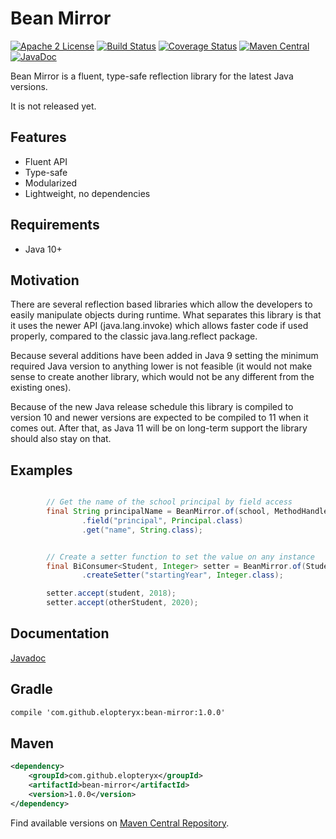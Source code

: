 Bean Mirror
=========

[![Apache 2 License](https://img.shields.io/badge/license-Apache%202-green.svg)](http://www.apache.org/licenses/LICENSE-2.0)
[![Build Status](https://travis-ci.org/Elopteryx/bean-mirror.svg?branch=master)](https://travis-ci.org/Elopteryx/bean-mirror)
[![Coverage Status](https://coveralls.io/repos/github/Elopteryx/bean-mirror/badge.svg?branch=master)](https://coveralls.io/github/Elopteryx/bean-mirror?branch=master)
[![Maven Central](https://maven-badges.herokuapp.com/maven-central/com.github.elopteryx/bean-mirror/badge.svg)](https://maven-badges.herokuapp.com/maven-central/com.github.elopteryx/bean-mirror)
[![JavaDoc](https://img.shields.io/badge/javadoc-n/a-brightgreen.svg)](http://www.javadoc.io/doc/com.github.elopteryx/bean-mirror)

Bean Mirror is a fluent, type-safe reflection library for the latest Java versions.

It is not released yet.

Features
--------
* Fluent API
* Type-safe
* Modularized
* Lightweight, no dependencies

Requirements
--------
* Java 10+

Motivation
--------

There are several reflection based libraries which allow the developers to easily manipulate objects
during runtime. What separates this library is that it uses the newer API (java.lang.invoke) which allows
faster code if used properly, compared to the classic java.lang.reflect package.

Because several additions have been added in Java 9 setting the minimum required Java version to anything
lower is not feasible (it would not make sense to create another library, which would not be any different
from the existing ones).

Because of the new Java release schedule this library is compiled to version 10 and newer versions are
expected to be compiled to 11 when it comes out. After that, as Java 11 will be on long-term support the
library should also stay on that.

Examples
--------

```java

        // Get the name of the school principal by field access
        final String principalName = BeanMirror.of(school, MethodHandles.lookup())
                .field("principal", Principal.class)
                .get("name", String.class);

```

```java

        // Create a setter function to set the value on any instance
        final BiConsumer<Student, Integer> setter = BeanMirror.of(Student.class, MethodHandles.lookup())
                .createSetter("startingYear", Integer.class);

        setter.accept(student, 2018);
        setter.accept(otherStudent, 2020);

```

Documentation
-------------

[Javadoc][1]

Gradle
-----
```xml
compile 'com.github.elopteryx:bean-mirror:1.0.0'
```

Maven
-----
```xml
<dependency>
    <groupId>com.github.elopteryx</groupId>
    <artifactId>bean-mirror</artifactId>
    <version>1.0.0</version>
</dependency>
```

Find available versions on [Maven Central Repository](http://search.maven.org/#search%7Cga%7C1%7Cg%3A%22com.github.elopteryx%22%20AND%20a%3A%22bean-mirror%22).

[1]: http://www.javadoc.io/doc/com.github.elopteryx/bean-mirror/1.0.0